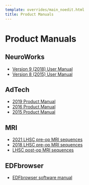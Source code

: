 ```yaml
---
template: overrides/main_noedit.html
title: Product Manuals
---
```


# Product Manuals


## NeuroWorks

* <a href="static/NeuroWorks_9_manual_2018.pdf" target="_blank">Version 9 (2018) User Manual</a>
* <a href="static/NeuroWorks_8_manual_2015.pdf" target="_blank">Version 8 (2015) User Manual</a>

## AdTech

* <a href="static/AdTech_product_manual_2019.pdf" target="_blank">2019 Product Manual</a>
* <a href="static/AdTech_product_manual_2016.pdf" target="_blank">2016 Product Manual</a>
* <a href="static/AdTech_product_manual_2015.pdf" target="_blank">2015 Product Manual</a>

## MRI

* <a href="static/epilepsy_mri_protocol_pre_2021.pdf" target="_blank">2021 LHSC pre-op MRI sequences</a>
* <a href="static/epilepsy_mri_protocol_pre_2018.pdf" target="_blank">2018 LHSC pre-op MRI sequences</a>
* <a href="static/epilepsy_mri_protocol_post.pdf" target="_blank">LHSC post-op MRI sequences</a>

## EDFbrowser

* <a href="https://www.teuniz.net/edfbrowser/EDFbrowser%20manual.html" target="_blank">EDFbrowser software manual</a>

<br>
<br>
<br>